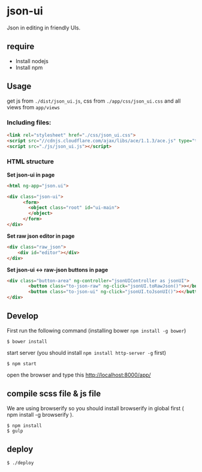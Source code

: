 # json-ui

Json in editing in friendly UIs.

## require
+ Install nodejs
+ Install npm

## Usage

get js from `./dist/json_ui.js`, css from `./app/css/json_ui.css` and all views from `app/views`

### Including files: 

```html
<link rel="stylesheet" href="./css/json_ui.css">
<script src="//cdnjs.cloudflare.com/ajax/libs/ace/1.1.3/ace.js" type="text/javascript" charset="utf-8"></script>
<script src="./js/json_ui.js"></script>
```

### HTML structure

**Set json-ui in page**

```html
<html ng-app="json.ui">

<div class="json-ui">
      <form>
        <object class="root" id="ui-main">
        </object>
      </form>
</div>
```
**Set raw json editor in page**

```html
<div class="raw_json">
    <div id="editor"></div>
</div>
```

**Set json-ui <-> raw-json buttons in page**

```html
<div class="button-area" ng-controller="jsonUIController as jsonUI">
        <button class="to-json-raw" ng-click="jsonUI.toRawJson()">></button>
        <button class="to-json-ui" ng-click="jsonUI.toJsonUI()"><</button>
</div>
```
## Develop

First run the following command (installing bower `npm install -g bower`)

    $ bower install

start server (you should install `npm install http-server -g` first)

    $ npm start

open the browser and type this [http://localhost:8000/app/](http://localhost:8000/app/)

## compile scss file & js file

We are using browserify so you should install browserify in global first ( npm install -g browserify ).

    $ npm install
    $ gulp

## deploy

    $ ./deploy
